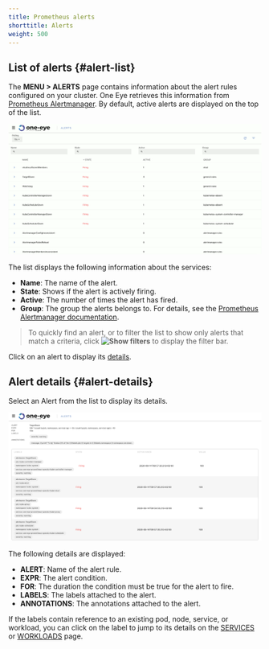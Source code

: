 ```yaml
---
title: Prometheus alerts
shorttitle: Alerts
weight: 500
---
```


## List of alerts {#alert-list}

The **MENU > ALERTS** page contains information about the alert rules configured on your cluster. One Eye retrieves this information from [Prometheus Alertmanager](https://www.prometheus.io/docs/alerting/latest/alertmanager/). By default, active alerts are displayed on the top of the list.

![List of alerts](alerts-list.png)

The list displays the following information about the services:

- **Name**: The name of the alert.
- **State**: Shows if the alert is actively firing.
- **Active**: The number of times the alert has fired.
- **Group**: The group the alerts belongs to. For details, see the [Prometheus Alertmanager documentation](https://www.prometheus.io/docs/alerting/latest/alertmanager/#grouping).

> To quickly find an alert, or to filter the list to show only alerts that match a criteria, click **![Show filters](/docs/one-eye/headless/icon-filters.png)** to display the filter bar.

Click on an alert to display its [details](#alert-details).

## Alert details {#alert-details}

Select an Alert from the list to display its details.

![Details of an alert](alert-details.png)

The following details are displayed:

- **ALERT**: Name of the alert rule.
- **EXPR**: The alert condition.
- **FOR**: The duration the condition must be true for the alert to fire.
- **LABELS**: The labels attached to the alert.
- **ANNOTATIONS**: The annotations attached to the alert.

If the labels contain reference to an existing pod, node, service, or workload, you can click on the label to jump to its details on the [SERVICES](/docs/one-eye/services/) or [WORKLOADS](/docs/one-eye/workloads/) page.
